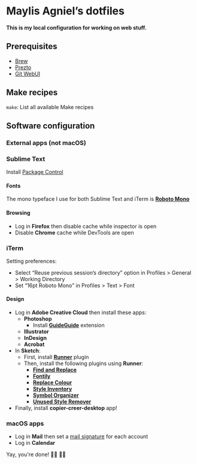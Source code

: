 # Maylis Agniel’s dotfiles
**This is my local configuration for working on web stuff.**

## Prerequisites
- [Brew](https://brew.sh)
- [Prezto](https://github.com/sorin-ionescu/prezto)
- [Git WebUI](https://github.com/alberthier/git-webui)

## Make recipes
`make`: List all available Make recipes

## Software configuration

### External apps (not macOS)

### Sublime Text
Install [Package Control](https://packagecontrol.io/installation)

#### Fonts
The mono typeface I use for both Sublime Text and iTerm is [**Roboto Mono**](https://fonts.google.com/specimen/Roboto+Mono)

#### Browsing
* Log in **Firefox** then disable cache while inspector is open
* Disable **Chrome** cache while DevTools are open

### iTerm
Setting preferences:
- Select “Reuse previous session’s directory” option in Profiles > General > Working Directory
- Set “16pt Roboto Mono” in Profiles > Text > Font

#### Design
* Log in **Adobe Creative Cloud** then install these apps:
  * **Photoshop**
    * Install [**GuideGuide**](https://guideguide.me/documentation/) extension
  * **Illustrator**
  * **InDesign**
  * **Acrobat**
* In **Sketch**:
  * First, install [**Runner**](https://sketchrunner.com) plugin
  * Then, install the following plugins using **Runner**:
    * [**Find and Replace**](https://github.com/thierryc/Sketch-Find-And-Replace)
    * [**Fontily**](https://github.com/partyka1/Fontily)
    * [**Replace Colour**](https://github.com/lewishowles/sketch-replace-colour)
    * [**Style Inventory**](https://github.com/getflourish/Sketch-Style-Inventory)
    * [**Symbol Organizer**](https://github.com/sonburn/symbol-organizer)
    * [**Unused Style Remover**](https://github.com/sonburn/unused-style-remover)
* Finally, install **copier-creer-desktop** app!

### macOS apps
* Log in **Mail** then set a [mail signature](https://github.com/wearemd/wearemd_mail_signatures) for each account
* Log in **Calendar**

Yay, you're done! 👏🏻 👏🏻
